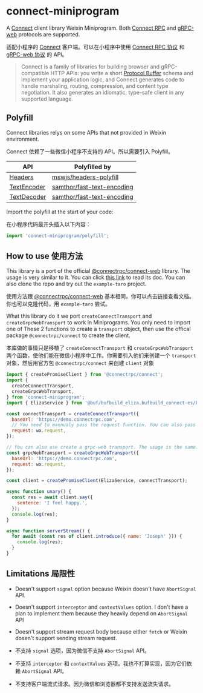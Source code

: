 # connect-miniprogram

A [Connect](https://github.com/connectrpc/connect-es/tree/main/packages/connect-web) client library Weixin Miniprogram. Both [Connect RPC](https://connectrpc.com/docs/protocol) and [gRPC-web](https://github.com/grpc/grpc/blob/master/doc/PROTOCOL-WEB.md) protocols are supported.

适配小程序的 [Connect](https://connectrpc.com) 客户端。可以在小程序中使用 [Connect RPC 协议](https://connectrpc.com/docs/protocol) 和 [gRPC-web 协议](https://github.com/grpc/grpc/blob/master/doc/PROTOCOL-WEB.md) 的 API。

> Connect is a family of libraries for building browser and gRPC-compatible HTTP APIs: you write a short [Protocol Buffer](https://developers.google.com/protocol-buffers) schema and implement your application logic, and Connect generates code to handle marshaling, routing, compression, and content type negotiation. It also generates an idiomatic, type-safe client in any supported language.

## Polyfill

Connect libraries relys on some APIs that not provided in Weixin environment.

Connect 依赖了一些微信小程序不支持的 API。所以需要引入 Polyfill。

| API                                                                         | Polyfilled by                                                               |
| --------------------------------------------------------------------------- | --------------------------------------------------------------------------- |
| [Headers](https://developer.mozilla.org/en-US/docs/Web/API/Headers)         | [mswjs/headers-polyfill](https://github.com/mswjs/headers-polyfill)         |
| [TextEncoder](https://developer.mozilla.org/en-US/docs/Web/API/TextEncoder) | [samthor/fast-text-encoding](https://github.com/samthor/fast-text-encoding) |
| [TextDecoder](https://developer.mozilla.org/en-US/docs/Web/API/TextDecoder) | [samthor/fast-text-encoding](https://github.com/samthor/fast-text-encoding) |

Import the polyfill at the start of your code:

在小程序代码最开头插入以下内容：

```js
import 'connect-miniprogram/polyfill';
```

## How to use 使用方法

This library is a port of the official [@connectrpc/connect-web](https://github.com/connectrpc/connect-es/tree/main/packages/connect-web) library. The usage is very similar to it. You can click [this link](https://connectrpc.com/docs/web/getting-started/) to read its doc. You can also clone the repo and try out the `example-taro` project.

使用方法跟 [@connectrpc/connect-web](https://connectrpc.com/docs/web/getting-started/) 基本相同，你可以点击链接查看文档。你也可以克隆代码，用 `example-taro` 尝试。

What this library do it we port `createConnectTransport` and `createGrpcWebTransport` to work in Miniprograms. You only need to import one of These 2 functions to create a `transport` object, then use the offical package `@connectrpc/connect` to create the client.

本库做的事情只是移植了 `createConnectTransport` 和 `createGrpcWebTransport` 两个函数，使他们能在微信小程序中工作。你需要引入他们来创建一个 `transport` 对象，然后用官方包 `@connectrpc/connect` 来创建 `client` 对象

```js
import { createPromiseClient } from '@connectrpc/connect';
import {
  createConnectTransport,
  createGrpcWebTransport,
} from 'connect-miniprogram';
import { ElizaService } from '@buf/bufbuild_eliza.bufbuild_connect-es/buf/connect/demo/eliza/v1/eliza_connect';

const connectTransport = createConnectTransport({
  baseUrl: 'https://demo.connectrpc.com',
  // You need to mannualy pass the request function. You can also pass functions from 3rd party frameworks like `Taro.requst`, as long as they are compatible with Weixin's API
  request: wx.request,
});

// You can also use create a grpc-web transport. The usage is the same.
const grpcWebTransport = createGrpcWebTransport({
  baseUrl: 'https://demo.connectrpc.com',
  request: wx.request,
});

const client = createPromiseClient(ElizaService, connectTransport);

async function unary() {
  const res = await client.say({
    sentence: 'I feel happy.',
  });
  console.log(res);
}

async function serverStream() {
  for await (const res of client.introduce({ name: 'Joseph' })) {
    console.log(res);
  }
}
```

## Limitations 局限性

- Doesn't support `signal` option because Weixin doesn't have `AbortSignal` API.
- Doesn't support `interceptor` and `contextValues` option. I don't have a plan to implement them because they heavily depend on `AbortSignal` API
- Doesn't support stream request body because either `fetch` or Weixin dosen't support sending stream request.

- 不支持 `signal` 选项，因为微信不支持 `AbortSignal` API。
- 不支持 `interceptor` 和 `contextValues` 选项。我也不打算实现，因为它们依赖 `AbortSignal` API。
- 不支持客户端流式请求。因为微信和浏览器都不支持发送流失请求。
